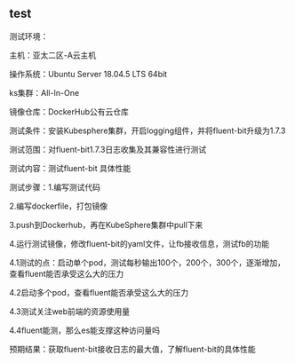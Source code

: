 ## test
测试环境：

主机：亚太二区-A云主机

操作系统：Ubuntu Server 18.04.5 LTS 64bit

ks集群：All-In-One

镜像仓库：DockerHub公有云仓库

测试条件：安装Kubesphere集群，开启logging组件，并将fluent-bit升级为1.7.3

测试范围：对fluent-bit1.7.3日志收集及其兼容性进行测试

测试内容：测试fluent-bit 具体性能

测试步骤：1.编写测试代码

2.编写dockerfile，打包镜像

3.push到Dockerhub，再在KubeSphere集群中pull下来

4.运行测试镜像，修改fluent-bit的yaml文件，让fb接收信息，测试fb的功能

4.1测试的点：启动单个pod，测试每秒输出100个，200个，300个，逐渐增加，查看fluent能否承受这么大的压力

4.2启动多个pod，查看fluent能否承受这么大的压力

4.3测试关注web前端的资源使用量

4.4fluent能测，那么es能支撑这种访问量吗



预期结果：获取fluent-bit接收日志的最大值，了解fluent-bit的具体性能